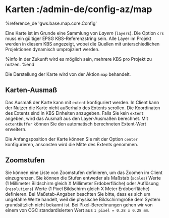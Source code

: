 # Karten :/admin-de/config-az/map

%reference_de 'gws.base.map.core.Config'

Eine Karte ist im Grunde eine Sammlung von *Layern* (``layers``). Die Option ``crs`` muss ein gültiger EPSG KBS-Referenzstring sein. Alle Layer im Projekt werden in diesem KBS angezeigt, wobei die Quellen mit unterschiedlichen Projektionen dynamisch umprojiziert werden.

%info
 In der Zukunft wird es möglich sein, mehrere KBS pro Projekt zu nutzen.
%end

Die Darstellung der Karte wird von der Aktion ``map`` behandelt.

## Karten-Ausmaß

Das Ausmaß der Karte kann mit ``extent`` konfiguriert werden. In Client kann der Nutzer die Karte nicht außerhalb des Extents scrollen. Die Koordinaten des Extents sind in KBS Einheiten anzugeben. Falls Sie kein ``extent`` angeben, wird das Ausmaß aus den Layer-Ausmaßen berechnet. Mit ``extentBuffer`` können Sie den automatisch berechneten Extent-Wert erweitern.

Die Anfangsposition der Karte können Sie mit der Option ``center`` konfigurieren, ansonsten wird die Mitte des Extents genommen.

## Zoomstufen

Sie können eine Liste von Zoomstufen definieren, um das Zoomen im Client einzugrenzen. Sie können die Stufen entweder als Maßstab (``scales``) Werte (1 Millimeter Bildschirm gleich X Millimeter Erdoberfläche) oder Auflösung (``resolutions``) Werte (1 Pixel Bildschirm gleich X Meter Erdoberfläche) definieren. Bei Maßstab-Angaben beachten Sie bitte, dass es sich um ungefähre Werte handelt, weil die physische Bildschirmgröße dem System grundsätzlich nicht bekannt ist. Bei Pixel-Berechnungen gehen wir von einem von OGC standardisierten Wert aus ``1 pixel = 0.28 x 0.28 mm``.
